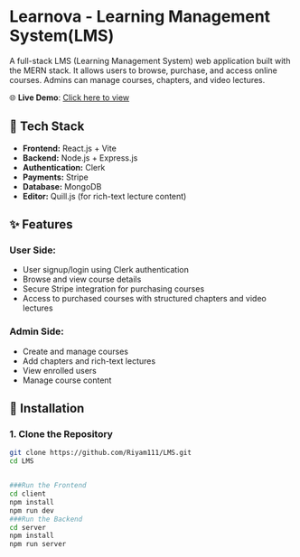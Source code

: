# Learnova - Learning Management System(LMS)

A full-stack LMS (Learning Management System) web application built with the MERN stack. It allows users to browse, purchase, and access online courses. Admins can manage courses, chapters, and video lectures.


🌐 **Live Demo**: [Click here to view](https://lms-frontend-hazel-seven.vercel.app)

## 🚀 Tech Stack

- **Frontend:** React.js + Vite
- **Backend:** Node.js + Express.js
- **Authentication:** Clerk
- **Payments:** Stripe
- **Database:** MongoDB
- **Editor:** Quill.js (for rich-text lecture content)

## ✨ Features

### User Side:
- User signup/login using Clerk authentication
- Browse and view course details
- Secure Stripe integration for purchasing courses
- Access to purchased courses with structured chapters and video lectures

### Admin Side:
- Create and manage courses
- Add chapters and rich-text lectures
- View enrolled users
- Manage course content


## 🔧 Installation

### 1. Clone the Repository

```bash
git clone https://github.com/Riyam111/LMS.git
cd LMS


###Run the Frontend
cd client
npm install
npm run dev
###Run the Backend
cd server
npm install
npm run server
